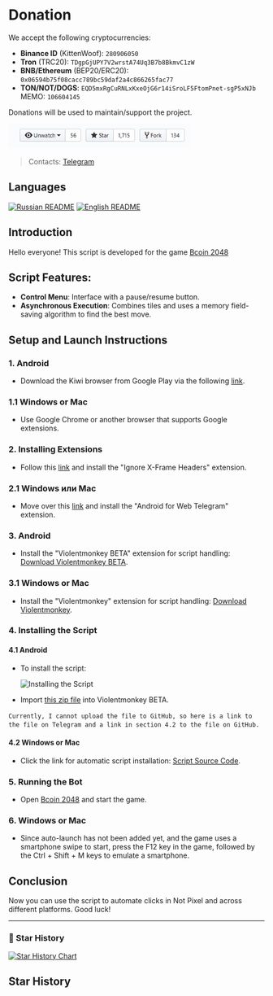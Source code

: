 # Donation

We accept the following cryptocurrencies:

- **Binance ID** (KittenWoof): `280906050`
- **Tron** (TRC20): `TDgpGjUPY7V2wrstA74Uq3B7b8BkmvC1zW`
- **BNB/Ethereum** (BEP20/ERC20): `0x06594b75f08cacc789bc59daf2a4c866265fac77`
- **TON/NOT/DOGS**: `EQD5mxRgCuRNLxKxeOjG6r14iSroLF5FtomPnet-sgP5xNJb` MEMO: `106604145`

Donations will be used to maintain/support the project.

<img src="https://github.com/VemLavarALoucaGamers/vlalg-nimbus/blob/main/editable/github-star.gif" alt="nimbus-star" />

> Contacts: [Telegram](https://t.me/kittenwof)

## Languages
[![Russian README](https://raw.githubusercontent.com/hjnilsson/country-flags/master/png100px/ru.png)](README.md) [![English README](https://raw.githubusercontent.com/hjnilsson/country-flags/master/png100px/us.png)](README_EN.md)

## Introduction

Hello everyone!
This script is developed for the game [Bcoin 2048](https://t.me/Bcoin2048bot/app?startapp=ref_pCGihPQJg61TN70sNtqmbxS4)

## Script Features:

- **Control Menu**: Interface with a pause/resume button.
- **Asynchronous Execution**: Combines tiles and uses a memory field-saving algorithm to find the best move.

## Setup and Launch Instructions

### 1. Android
- Download the Kiwi browser from Google Play via the following [link](https://play.google.com/store/apps/details?id=com.kiwibrowser.browser).

### 1.1 Windows or Mac
- Use Google Chrome or another browser that supports Google extensions.

### 2. Installing Extensions
- Follow this [link](https://chromewebstore.google.com/detail/ignore-x-frame-headers/gleekbfjekiniecknbkamfmkohkpodhe) and install the "Ignore X-Frame Headers" extension.

### 2.1 Windows или Mac
- Move over this [link](https://chromewebstore.google.com/detail/ignore-x-frame-headers/gleekbfjekiniecknbkamfmkohkpodhe ) and install the "Android for Web Telegram" extension.

### 3. Android
- Install the "Violentmonkey BETA" extension for script handling:
  [Download Violentmonkey BETA](https://chromewebstore.google.com/detail/violentmonkey-beta/opokoaglpekkimldnlggpoagmjegichg).

### 3.1 Windows or Mac
- Install the "Violentmonkey" extension for script handling:
  [Download Violentmonkey](https://chromewebstore.google.com/detail/violentmonkey/jinjaccalgkegednnccohejagnlnfdag).

### 4. Installing the Script

#### 4.1 Android
- To install the script:
  
  ![Installing the Script](https://github.com/ilfae/Script-Not-Pixel/blob/main/img/1.png)

- Import [this zip file](https://github.com/ilfae/2048-AutoFarm/raw/refs/heads/main/@kittenwof.zip) into Violentmonkey BETA.
  
`Currently, I cannot upload the file to GitHub, so here is a link to the file on Telegram and a link in section 4.2 to the file on GitHub.`

#### 4.2 Windows or Mac
- Click the link for automatic script installation:
  [Script Source Code](https://github.com/ilfae/2048-AutoFarm/raw/refs/heads/main/2048-AutoFarm.user.js).

### 5. Running the Bot
- Open [Bcoin 2048](https://t.me/Bcoin2048bot/app?startapp=ref_pCGihPQJg61TN70sNtqmbxS4) and start the game.

### 6. Windows or Mac
- Since auto-launch has not been added yet, and the game uses a smartphone swipe to start, press the F12 key in the game, followed by the Ctrl + Shift + M keys to emulate a smartphone.

## Conclusion

Now you can use the script to automate clicks in Not Pixel and across different platforms. Good luck!

---

### 🌟 Star History

[![Star History Chart](https://api.star-history.com/svg?repos=ilfae/2048-AutoFarm&type=Date)](https://star-history.com/#ilfae/2048-AutoFarm&Date)
## Star History
